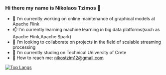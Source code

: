 ### Hi there my name is Nikolaos Tzimos 👋

* 🔭 I’m currently working on online maintenance of graphical models at Apache Flink
* 📫 I’m currently learning machine learning in big data platforms(such as Apache Flink,Apache Spark)
* 👯 I’m looking to collaborate on projects in the field of scalable streaming processing
* 🌱 I’m currently studing on Technical University of Crete
* 💬 How to reach me: nikostzim12@gmail.com

[![Top Langs](https://github-readme-stats.vercel.app/api/top-langs/?username=NikolasTza&layout=compact)](https://github.com/NikolasTz/github-readme-stats)

<!--
**NikolasTz/NikolasTz** is a ✨ _special_ ✨ repository because its `README.md` (this file) appears on your GitHub profile.

🔭 I’m currently working on maintenance of graphical models at Apache Flink
📫 I’m currently learning machine learning in big data platforms(such as Apache Flink,Apache Spark)
👯 I’m looking to collaborate on projects in the field of scalable streaming processing
🌱 I’m currently studing on Technical University of Crete
💬 How to reach me: nikostzim12@gmail.com

Here are some ideas to get you started:

- 🔭 I’m currently working on ...
- 🌱 I’m currently learning ...
- 👯 I’m looking to collaborate on ...
- 🤔 I’m looking for help with ...
- 💬 Ask me about ...
- 📫 How to reach me: ...
- 😄 Pronouns: ...
- ⚡ Fun fact: ...
-->
